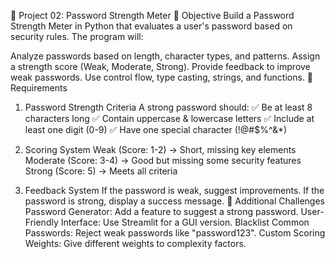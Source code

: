 🔐 Project 02: Password Strength Meter
📌 Objective
Build a Password Strength Meter in Python that evaluates a user's password based on security rules. The program will:

Analyze passwords based on length, character types, and patterns.
Assign a strength score (Weak, Moderate, Strong).
Provide feedback to improve weak passwords.
Use control flow, type casting, strings, and functions.
🔹 Requirements
1. Password Strength Criteria
A strong password should:
✅ Be at least 8 characters long
✅ Contain uppercase & lowercase letters
✅ Include at least one digit (0-9)
✅ Have one special character (!@#$%^&*)

2. Scoring System
Weak (Score: 1-2) → Short, missing key elements
Moderate (Score: 3-4) → Good but missing some security features
Strong (Score: 5) → Meets all criteria
3. Feedback System
If the password is weak, suggest improvements.
If the password is strong, display a success message.
🔹 Additional Challenges
Password Generator: Add a feature to suggest a strong password.
User-Friendly Interface: Use Streamlit for a GUI version.
Blacklist Common Passwords: Reject weak passwords like "password123".
Custom Scoring Weights: Give different weights to complexity factors.
 
